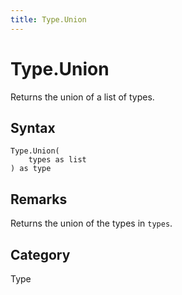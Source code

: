 ```yaml
---
title: Type.Union
---
```


# Type.Union


Returns the union of a list of types.


## Syntax

```powerquery
Type.Union(
    types as list
) as type
```


## Remarks

Returns the union of the types in <code>types</code>.



## Category
Type
